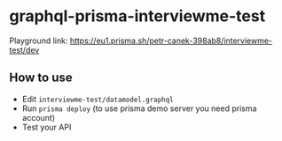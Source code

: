 # graphql-prisma-interviewme-test

Playground link: https://eu1.prisma.sh/petr-canek-398ab8/interviewme-test/dev

## How to use

* Edit `interviewme-test/datamodel.graphql`
* Run `prisma deploy` (to use prisma demo server you need prisma account)
* Test your API
